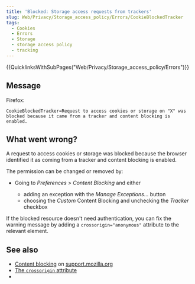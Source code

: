 ```yaml
---
title: 'Blocked: Storage access requests from trackers'
slug: Web/Privacy/Storage_access_policy/Errors/CookieBlockedTracker
tags:
  - Cookies
  - Errors
  - Storage
  - storage access policy
  - tracking
---
```


{{QuicklinksWithSubPages("Web/Privacy/Storage_access_policy/Errors")}}

## Message

Firefox:

```
CookieBlockedTracker=Request to access cookies or storage on "X" was blocked because it came from a tracker and content blocking is enabled.
```

## What went wrong?

A request to access cookies or storage was blocked because the browser identified it as coming from a tracker and content blocking is enabled.

The permission can be changed or removed by:

- Going to _Preferences > Content Blocking_ and either

  - adding an exception with the _Manage Exceptions_… button
  - choosing the _Custom_ Content Blocking and unchecking the _Tracker_ checkbox

If the blocked resource doesn't need authentication, you can fix the warning message by adding a `crossorigin="anonymous"` attribute to the relevant element.

## See also

- [Content blocking](https://support.mozilla.org/en-US/kb/content-blocking) on [support.mozilla.org](https://support.mozilla.org)
- [The `crossorigin` attribute](/en-US/docs/Web/HTML/Attributes/crossorigin=anonymous)
-
